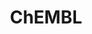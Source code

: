 ---
bigquery: https://console.cloud.google.com/bigquery?p=patents-public-data&d=ebi_chembl&page=dataset
citation: '"The ChEMBL database in 2017." Anna Gaulton, Anne Hersey, Michał Nowotka,
  A Patrícia Bento, Jon Chambers, David Mendez, Prudence Mutowo, Francis Atkinson,
  Louisa J Bellis, Elena Cibrián-Uhalte, Mark Davies, Nathan Dedman, Anneli Karlsson,
  María Paula Magariños, John P Overington, George Papadatos, Ines Smit, Andrew R
  Leach Nucleic acids Research (2017) 45 (Database Issue), D945-D954'
contributors: European Bioinformatics Institute
cost: None
description: ChEMBL Data is a manually curated database of small molecules used in
  drug discovery, including information about existing patented drugs.
documentation: 'schema: https://www.ebi.ac.uk/chembl/db_schema


  '
last_edit: 04/10/2022, 20:23:54
location: https://console.cloud.google.com/marketplace/product/google_patents_public_datasets/chembl
maintained_by: EMBL-EBI, an outstation of European Molecular Biology Laboratory
related_publications: '

  ChEMBL: towards direct deposition of bioassay data.


  Mendez D, Gaulton A, Bento AP, Chambers J, De Veij M, Félix E, Magariños MP, Mosquera
  JF, Mutowo P, Nowotka M, Gordillo-Marañón M, Hunter F, Junco L, Mugumbate G, Rodriguez-Lopez
  M, Atkinson F, Bosc N, Radoux CJ, Segura-Cabrera A, Hersey A, Leach AR.


  — Nucleic Acids Res. 2019; 47(D1):D930-D940. doi: 10.1093/nar/gky1075

  '
schema_fields:
- bei
- route
- domain_id
- journal
- l5
- withdrawn_year
- aspect
- pubmed_id
- withdrawn_class
- downgraded
- metref_id
- molsyn_id
- source_domain_id
- relationship_type
- irac_class_id
- acd_logd
- assay_organism
- usan_stem_definition
- parent_id
- caloha_id
- level4_description
- bao_id
- inorganic_flag
- set_name
- mesh_id
- patent_expire_date
- delist_flag
- level2
- mc_tax_id
- efo_id
- hbd_lipinski
- volume
- site_name
- mc_target_type
- component_id
- src_short_name
- compd_id
- met_conversion
- orig_description
- irac_code
- ridx
- l6
- as_id
- relationship
- level1_description
- entity_id
- predbind_id
- value
- tax_id
- le
- indication_class
- l7
- source
- toid
- parameter_value
- year
- warning_type
- alert_name
- version
- compsyn_id
- protein_class_desc
- status
- description
- actsm_id
- black_box_warning
- warnref_id
- active_ingredient
- met_comment
- standard_inchi
- parent_type
- ddd_admr
- uo_units
- assay_desc
- job_id
- warning_country
- topical
- hbd
- assay_subcellular_fraction
- tid
- compound_name
- warning_class
- approval_date
- src_description
- res_stem_id
- subgroup
- patent_id
- molecular_mechanism
- parent_go_id
- molregno
- related_tid
- withdrawn_country
- usan_stem_id
- cell_description
- prediction_method
- tbl
- authors
- mesh_heading
- label
- published_relation
- research_stem
- biocomp_id
- assay_id
- parenteral
- entity_type
- class_type
- cx_most_bpka
- ingredient
- indref_id
- usan_stem
- acd_most_bpka
- db_source
- qudt_units
- efo_term
- standard_inchi_key
- target_mapping
- mol_hrac_id
- cl_lincs_id
- species_group_flag
- molecule_type
- bto_id
- published_value
- last_page
- acd_logp
- ddd_value
- component_type
- standard_relation
- drugind_id
- tid_fixed
- rgid
- previous_company
- canonical_smiles
- go_id
- assay_test_type
- warning_year
- acd_most_apka
- major_class
- num_alerts
- alogp
- who_extra
- issue
- ref_type
- stem
- relationship_desc
- l3
- formulation_id
- activity_id
- enzyme_name
- idx
- heavy_atoms
- activity_count
- assay_type
- alert_set_id
- enzyme_tid
- level3
- first_approval
- protclasssyn_id
- doc_type
- target_type
- patent_no
- metabolite_record_id
- std_act_id
- src_assay_id
- assay_tax_id
- innovator_company
- activity_comment
- smarts
- pathway_id
- end_position
- cx_most_apka
- ddd_units
- standard_type
- sei
- stat
- mol_irac_id
- assay_source
- assay_category
- isoform
- met_id
- updated_by
- ro3_pass
- structure_type
- compound_key
- molfile
- binding_site_comment
- result_flag
- applicant_full_name
- l4
- ap_id
- prod_pat_id
- warning_id
- log_id
- site_id
- class_level
- standard_value
- standard_text_value
- protein_class_id
- oc_id
- component_synonym
- assay_param_id
- mol_frac_id
- patent_use_code
- db_version
- level5
- src_compound_id
- cell_source_organism
- priority
- drug_product_flag
- therapeutic_flag
- usan_year
- assay_class_id
- uberon_id
- standard_flag
- curated_by
- clo_id
- molecular_species
- published_units
- site_residues
- cell_source_tax_id
- publication_number
- mw_freebase
- dosage_form
- assay_cell_type
- pathway_key
- ass_cls_map_id
- record_id
- start_position
- bao_endpoint
- standard_units
- oral
- full_mwt
- helm_notation
- frac_code
- submission_date
- action_type
- num_ro5_violations
- comp_go_id
- organism
- synonyms
- protein_class_synonym
- ad_type
- path
- level3_description
- cellosaurus_id
- comp_class_id
- syn_type
- cell_source_tissue
- product_id
- withdrawn_flag
- max_phase_for_ind
- level2_description
- cx_logp
- frac_class_id
- aromatic_rings
- sequence_md5sum
- lle
- level4
- cpd_str_alert_id
- level1
- parameter_type
- cell_id
- availability_type
- comments
- confidence_score
- text_value
- assay_strain
- co_stem_id
- aidx
- mechanism_comment
- rtb
- sitecomp_id
- strength
- hrac_class_id
- chembl_id
- full_molformula
- standard_upper_value
- who_name
- mec_id
- targcomp_id
- bao_format
- usan_substem
- cx_logd
- creation_date
- drug_substance_flag
- annotation
- title
- active_molregno
- chebi_par_id
- num_lipinski_ro5_violations
- smid
- trade_name
- cell_ontology_id
- stem_class
- dosed_ingredient
- updated_on
- chirality
- warning_description
- l2
- mw_monoisotopic
- l8
- homologue
- tissue_id
- confidence
- short_name
- ref_id
- sequence
- substrate_record_id
- nda_type
- parent_molregno
- last_active
- upper_value
- mc_target_name
- relation
- domain_type
- mol_atc_id
- first_in_class
- hba
- target_desc
- variant_id
- definition
- mc_organism
- domain_name
- ddd_comment
- potential_duplicate
- cell_name
- selectivity_comment
- doc_id
- natural_product
- l1
- src_id
- qed_weighted
- data_validity_comment
- ref_url
- alert_id
- mutation
- atc_code
- doi
- pchembl_value
- domain_description
- first_page
- disease_efficacy
- published_type
- normal_range_min
- mc_target_accession
- prodrug
- drug_record_id
- psa
- polymer_flag
- normal_range_max
- pref_name
- mechanism_of_action
- mecref_id
- withdrawn_reason
- company
- cidx
- ddd_id
- direct_interaction
- hba_lipinski
- country
- curation_comment
- hrac_code
- type
- abstract
- targrel_id
- max_phase
- accession
- units
- name
- assay_tissue
shortname: chembl
tags:
- biotechnology
- health
- chemical
- bioinformatics
- medical
terms_of_use: CC BY-SA 3.0
title: ChEMBL
uuid: e232a192-965c-4ec9-904c-155b6dfe56c5
---